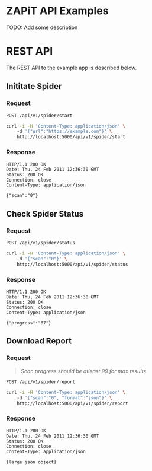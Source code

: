 # ZAPiT API Examples

TODO: Add some description

# REST API

The REST API to the example app is described below.

## Inititate Spider

### Request

`POST /api/v1/spider/start`
```sh
curl -i -H 'Content-Type: application/json' \ 
    -d '{"url":"https://example.com"}' \ 
    http://localhost:5000/api/v1/spider/start 
```
### Response

    HTTP/1.1 200 OK
    Date: Thu, 24 Feb 2011 12:36:30 GMT
    Status: 200 OK
    Connection: close
    Content-Type: application/json

    {"scan":"0"}

## Check Spider Status

### Request

`POST /api/v1/spider/status`
```sh
curl -i -H 'Content-Type: application/json' \ 
    -d '{"scan":"0"}' \ 
    http://localhost:5000/api/v1/spider/status 
```
### Response

    HTTP/1.1 200 OK
    Date: Thu, 24 Feb 2011 12:36:30 GMT
    Status: 200 OK
    Connection: close
    Content-Type: application/json

    {"progress":"67"}

## Download Report

### Request
> *Scan progress should be atleast 99 for max results*

`POST /api/v1/spider/report`
```sh
curl -i -H 'Content-Type: application/json' \ 
    -d '{"scan":"0", "format":"json"}' \ 
    http://localhost:5000/api/v1/spider/report 
```
### Response

    HTTP/1.1 200 OK
    Date: Thu, 24 Feb 2011 12:36:30 GMT
    Status: 200 OK
    Connection: close
    Content-Type: application/json

    {large json object}